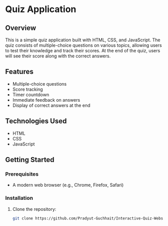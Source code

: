 # Quiz Application

## Overview
This is a simple quiz application built with HTML, CSS, and JavaScript. The quiz consists of multiple-choice questions on various topics, allowing users to test their knowledge and track their scores. At the end of the quiz, users will see their score along with the correct answers.

## Features
- Multiple-choice questions
- Score tracking
- Timer countdown
- Immediate feedback on answers
- Display of correct answers at the end

## Technologies Used
- HTML
- CSS
- JavaScript

## Getting Started

### Prerequisites
- A modern web browser (e.g., Chrome, Firefox, Safari)

### Installation
1. Clone the repository:
   ```bash
   git clone https://github.com/Pradyut-Guchhait/Interactive-Quiz-Website.git

